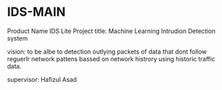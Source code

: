 # IDS-MAIN
Product Name IDS Lite
Project title: Machine Learning Intrudion Detection system

vision: to be albe to detection outlying packets of data that dont follow reguerlr network pattens bassed on network histrory using historic traffic data.

supervisor: Hafizul Asad

